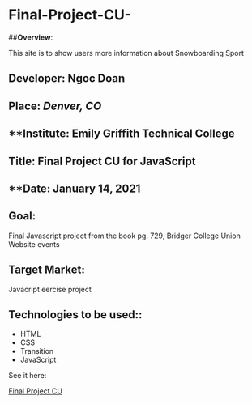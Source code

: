 # Final-Project-CU-

##**Overview**:
<br>

This site is to show users more information about Snowboarding Sport 

## **Developer**: Ngoc Doan
## **Place:** *Denver, CO*
## **Institute: Emily Griffith Technical College
## **Title**: Final Project CU for JavaScript 
## **Date: January 14, 2021

## **Goal**:
Final Javascript project from the book pg. 729, Bridger College Union Website events

## **Target Market**: 
Javacript eercise project 

## **Technologies to be used:**:
* HTML
* CSS
* Transition
* JavaScript 



See it here: 

[Final Project CU ](https://ndoan24.github.io/Final-Project-CU-)
